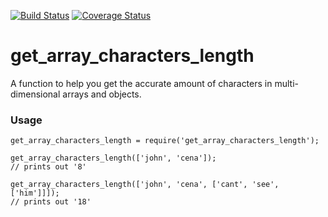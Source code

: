 [![Build Status](https://travis-ci.org/GIANTCRAB/get_array_characters_length.svg?branch=master)](https://travis-ci.org/GIANTCRAB/get_array_characters_length)
[![Coverage Status](https://coveralls.io/repos/github/GIANTCRAB/get_array_characters_length/badge.svg?branch=master)](https://coveralls.io/github/GIANTCRAB/get_array_characters_length?branch=master)
# get_array_characters_length
A function to help you get the accurate amount of characters in multi-dimensional arrays and objects.

### Usage
```
get_array_characters_length = require('get_array_characters_length'); 

get_array_characters_length(['john', 'cena']);
// prints out '8'

get_array_characters_length(['john', 'cena', ['cant', 'see', ['him']]]);
// prints out '18'
```